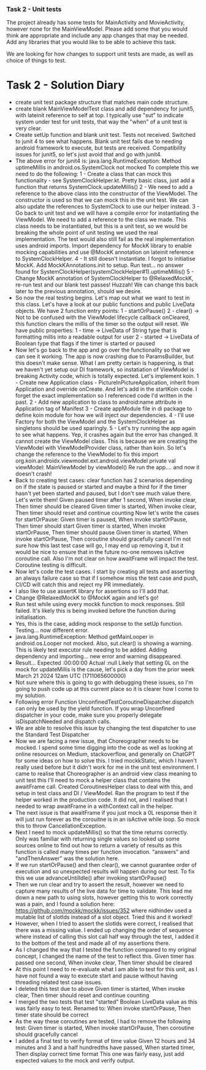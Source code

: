 ### Task 2 - Unit tests
The project already has some tests for MainActivity and MovieActivity, however none for the 
MainViewModel. Please add some that you would think are appropriate and include any app changes that 
may be needed. Add any libraries that you would like to be able to achieve this task.

We are looking for how changes to support unit tests are made, as well as choice of things to test.

# Task 2 - Solution Diary
- create unit test package structure that matches main code structure. 
- create blank MainViewModelTest class and add dependency for junit5, with lateinit reference to 
self at top. I typically use "sut" to indicate system under test for unit tests, that way the "when"
of a unit test is very clear. 
- Create setUp function and blank unit test. Tests not received. Switched to junit 4 to see what 
happens. Blank unit test fails due to needing android framework to execute, but tests are received. 
Compatibility issues for junit5, so let's just avoid that and go with junit4. 
- The above error for junit4 is:
  java.lang.RuntimeException: Method uptimeMillis in android.os.SystemClock not mocked
To complete this we need to do the following:
1 - Create a class that can mock this functionality - see SystemClockHelper.kt. Pretty basic class,
just add a function that returns SystemClock.updateMillis()
2 - We need to add a reference to the above class into the constructor of the ViewModel. The 
constructor is used so that we can mock this in the unit test. We can also update the references to 
SystemClock to use our helper instead. 
3 - Go back to unit test and we will have a compile error for instantiating the ViewModel. We need to 
add a reference to the class we made. This class needs to be instantiated, but this is a unit test, 
so we would be breaking the whole point of unit testing we used the real implementation. The test 
would also still fail as the real implementation uses android imports. Import dependency for MockK 
library to enable mocking capabilities and use @MockK annotation on lateinit reference to 
SystemClockHelper. 
4 - It still doesn't instantiate. I forgot to initiatise MockK. Add MockKAnnotations.init to setup. 
Run test... no answer found for SystemClockHelper(systemClockHelper#1).uptimeMillis()
5 - Change MockK annotation of SystemClockHelper to @RelaxedMockK, re-run test and our blank test 
passes! Huzzah! We can change this back later to the previous annotation, should we desire. 
- So now the real testing begins. Let's map out what we want to test in this class. Let's have a 
look at our public functions and public LiveData objects. 
We have 2 function entry points:
1 - startOrPause()
2 - clear() -> Not to be confused with the ViewModel lifecycle callback onCleared, this function 
clears the millis of the timer so the output will reset. 
We have public properties:
1 - time -> LiveData of String type that is formatting millis into a readable output for user 
2 - started -> LiveData of Boolean type that flags if the timer is started or paused 
- Now let's go back to the app and go over the functionality so that we can see it working.
The app is now crashing due to ParamsBuilder, but this doesn't make sense. What I am pretty certain 
is happening, is that we haven't yet setup our DI framework, so instatiation of ViewModel is 
breaking Activity code, which is totally expected. Let's implement koin. 
1 - Create new Application class - PictureInPictureApplication, inherit from Application and override
onCreate. And let's add in the startKoin code. I forget the exact implementation so I referenced 
code I'd written in the past. 
2 - Add new application to class to android:name attribute in Application tag of Manifest
3 - Create appModule file in di package to define koin module for how we will inject our dependencies. 
4 - I'll use Factory for both the ViewModel and the SystemClockHelper as singletons should be used 
sparingly.
5 - Let's try running the app again to see what happens. Yep, it crashes again but the error has 
changed. It cannot create the ViewModel class. This is because we are creating the ViewModel with 
ViewModelProvider class, rather than koin. So let's change the reference to the ViewModel to fix this
import org.koin.androidx.viewmodel.ext.android.viewModel
private val viewModel: MainViewModel by viewModel()
Re run the app.... and now it doesn't crash!
- Back to creating test cases:
clear function has 2 scenarios depending on if the state is paused or started and maybe a third for 
if the timer hasn't yet been started and paused, but I don't see much value there. Let's write them!
Given paused timer after 1 second, When invoke clear, Then timer should be cleared
Given timer is started, When invoke clear, Then timer should reset and continue counting
Now let's write the cases for startOrPause:
Given timer is paused, When invoke startOrPause, Then timer should start
Given timer is started, When invoke startOrPause, Then timer should pause
Given timer is started, When invoke startOrPause, Then coroutine should gracefully cancel
I'm not sure how this last test case will go, I may end up removing it, but it would be nice to 
ensure that in the future no-one removes isActive coroutine call. Also I'm not clear on how awaitFrame 
will impact the test. Coroutine testing is difficult. 
- Now let's code the test cases. I start by creating all tests and asserting an always failure case 
so that if I somehow miss the test case and push, CI/CD will catch this and reject my PR immediately. 
- I also like to use assertK library for assertions so I'll add that. 
- Change @RelaxedMockK to @MockK again and let's go!
- Run test while using every mockk function to mock responses. Still failed. It's likely this is 
being invoked before the function during initialisation.
- Yes, this is the case, adding mock response to the setUp function. Testing... now different error. 
- java.lang.RuntimeException: Method getMainLooper in android.os.Looper not mocked.
Also, sut.clear() is showing a warning. This is likely test executor rule needing to be added. 
Adding dependency and importing... new error and warning disappeared. 
- Result...
  Expected :00:00:00
  Actual   :null
Likely that setting 0L on the mock for updateMillis is the cause, let's pick a day from the prior week
March 21 2024 12am UTC (1711065600000)
- Not sure where this is going to go with debugging these issues, so I'm going to push code up at this 
current place so it is clearer how I come to my solution. 
- Following error 
Function UnconfinedTestCoroutineDispatcher.dispatch can only be used by the yield function. 
If you wrap Unconfined dispatcher in your code, make sure you properly delegate isDispatchNeeded and dispatch calls.
- We are able to resolve this issue by changing the test dispatcher to use the Standard Test Dispatcher
- Now we are facing a new issue, that Choreographer needs to be mocked. 
I spend some time digging into the code as well as looking at online resources on Medium, stackoverflow, 
and generally on ChatGPT for some ideas on how to solve this.
I tried mockkStatic, which I haven't really used before but it didn't work for me in the unit test 
environment. I came to realise that Choreographer is an android view class meaning to unit test this 
I'll need to mock a helper class that contains the awaitFrame call.
Created CoroutinesHelper class to deal with this, and setup in test class and DI / ViewModel.
Ran the program to test if the helper worked in the production code. It did not, and I realised that 
I needed to wrap awaitFrame in a withContext call in the helper.
- The next issue is that awaitFrame if you just mock a 0L response then it will just run forever as 
the corouitne is in an isActive while loop. So mock this to throw CancellationException. 
- Next I need to mock updateMillis() so that the time returns correctly. Only was familiar with 
returning single values so looked up some sources online to find out how to return a variety of results 
as this function is called many times per function invocation. "answers" and "andThenAnswer" was the 
solution here.
- If we run startOrPause() and then clear(), we cannot guarantee order of execution and so unexpected 
results will happen during our test. To fix this we use advanceUntilIdle() after invoking startOrPause()
- Then we run clear and try to assert the result, however we need to capture many results of the 
live data for time to validate. This lead me down a new path to using slots, however getting this to 
work correctly was a pain, and I found a solution here: https://github.com/mockk/mockk/issues/352
where nidhindev used a mutable list of slotIds instead of a slot object. Tried this and it worked!
- However, when I tried to assert the slotIds were correct, I realised that there was a missing 
value. I ended up changing the order of sequence where instead of calling this slot call half way 
through the test, I added it to the bottom of the test and made all of my assertions there. 
- As I changed the way that I tested the function compared to my original concept, I changed the name 
of the test to reflect this.
Given timer has passed one second, When invoke clear, Then timer should be cleared
- At this point I need to re-evaluate what I am able to test for this unit, as I have not found a 
way to execute start and pause without having threading related test case issues.
- I deleted this test due to above
Given timer is started, When invoke clear, Then timer should reset and continue counting
- I merged the two tests that test "started" Boolean LiveData value as this was fairly easy to test.
Renamed to: 
When invoke startOrPause, Then timer state should be correct
- As the way these coroutines are tested, I had to remove the following test:
Given timer is started, When invoke startOrPause, Then coroutine should gracefully cancel
- I added a final test to verify format of time value
Given 12 hours and 34 minutes and 3 and a half hundredths have passed, When started timer, Then display correct time format
This one was fairly easy, just add expected values to the mock and verify output.

